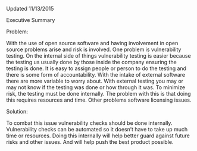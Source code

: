 Updated 11/13/2015

Executive Summary

Problem:

With the use of open source software and having involvement in open source problems arise and risk is involved.
One problem is vulnerability testing. On the internal side of things vulnerability testing is easier because the 
testing us usually done by those inside the company ensuring the testing is done. It is easy to assign people or 
person to do the testing and there is some form of accountability. With the intake of external software there are 
more variable to worry about. With external testing you may or may not know if the testing was done or how through it
was. To minimize risk, the testing must be done internally. The problem with this is that doing this requires 
resources and time. Other problems software licensing issues.

Solution: 
	
To combat this issue vulnerability checks should be done internally. Vulnerability checks can be automated so
it doesn’t have to take up much time or resources. Doing this internally will help better guard against future risks 
and other issues. And will help push the best product possible.  





